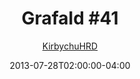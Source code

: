 ---
title: "Grafald #41"
type: "image"
date: 2013-07-28T02:00:00-04:00
draft: false
categories: ["Grafald"]
image_path: "../img/2013/41.png"
alt_text: ""
is_subpage: true
author: "[KirbychuHRD](https://cohost.org/KirbychuHRD)"
---